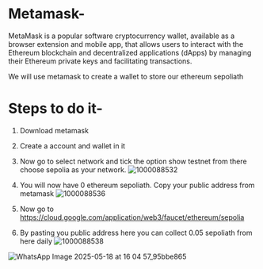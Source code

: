 # Metamask-
MetaMask is a popular software cryptocurrency wallet, available as a browser extension and mobile app, that allows users to interact with the Ethereum blockchain and decentralized applications (dApps) by managing their Ethereum private keys and facilitating transactions. 

We will use metamask to create a wallet to store our ethereum sepoliath

# Steps to do it-
1. Download metamask

2. Create a account and wallet in it

3. Now go to select network and tick the option show testnet from there choose sepolia as your network.
![1000088532](https://github.com/user-attachments/assets/88d16808-7a52-4770-bdab-9ccf0a4b8515)

4. You will now have 0 ethereum sepoliath. Copy your public address from metamask
![1000088536](https://github.com/user-attachments/assets/8f9b13d5-1466-4242-b062-930262cb334e)


5. Now go to
https://cloud.google.com/application/web3/faucet/ethereum/sepolia

6. By pasting you public address here you can collect 0.05 sepoliath from here daily
 ![1000088538](https://github.com/user-attachments/assets/7fc9c16e-a040-403d-9ed3-d87a5fc7e002)

![WhatsApp Image 2025-05-18 at 16 04 57_95bbe865](https://github.com/user-attachments/assets/93817358-1ad6-4710-a857-18ac5eaf3891)



